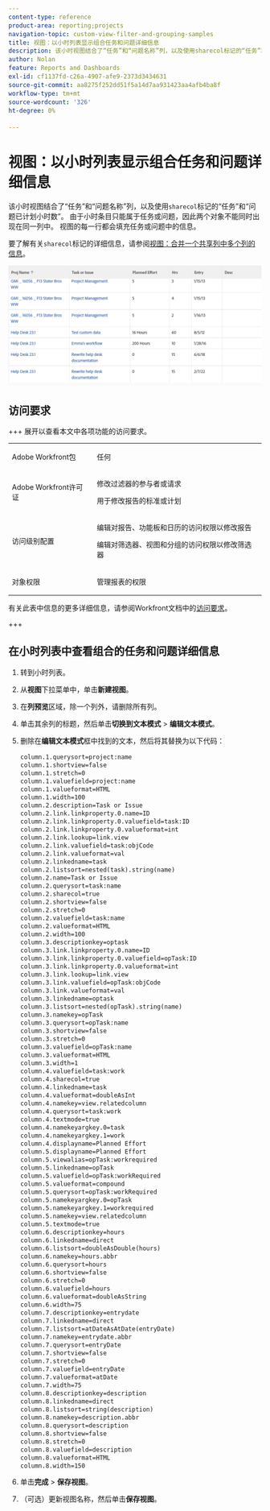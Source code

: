 ```yaml
---
content-type: reference
product-area: reporting;projects
navigation-topic: custom-view-filter-and-grouping-samples
title: 视图：以小时列表显示组合任务和问题详细信息
description: 该小时视图结合了“任务”和“问题名称”列，以及使用sharecol标记的“任务”和“问题已计划小时数”列。 由于小时条目只能属于任务或问题，因此两个对象不能同时出现在同一列中。 视图的每一行都会填充任务或问题中的信息。
author: Nolan
feature: Reports and Dashboards
exl-id: cf1137fd-c26a-4907-afe9-2373d3434631
source-git-commit: aa8275f252dd51f5a14d7aa931423aa4afb4ba8f
workflow-type: tm+mt
source-wordcount: '326'
ht-degree: 0%

---
```


# 视图：以小时列表显示组合任务和问题详细信息

<!--Audited:11/2024-->

该小时视图结合了“任务”和“问题名称”列，以及使用`sharecol`标记的“任务”和“问题已计划小时数”。 由于小时条目只能属于任务或问题，因此两个对象不能同时出现在同一列中。 视图的每一行都会填充任务或问题中的信息。

要了解有关`sharecol`标记的详细信息，请参阅[视图：合并一个共享列中多个列的信息](../../../reports-and-dashboards/reports/custom-view-filter-grouping-samples/view-merge-columns.md)。

![custom_view_hours_with_task_and_issue_information.png](assets/custom-view-hours-with-350x48.png)

## 访问要求

+++ 展开以查看本文中各项功能的访问要求。 

<table style="table-layout:auto"> 
 <col> 
 <col> 
 <tbody> 
  <tr> 
   <td role="rowheader">Adobe Workfront包</td> 
   <td> <p>任何</p> </td> 
  </tr> 
  <tr> 
   <td role="rowheader">Adobe Workfront许可证</td> 
   <td> 
   <p>修改过滤器的参与者或请求 </p>
   <p>用于修改报告的标准或计划</p>
  </tr> 
  <tr> 
   <td role="rowheader">访问级别配置</td> 
   <td> <p>编辑对报告、功能板和日历的访问权限以修改报告</p> <p>编辑对筛选器、视图和分组的访问权限以修改筛选器</p> </td> 
  </tr> 
  <tr> 
   <td role="rowheader">对象权限</td> 
   <td> <p>管理报表的权限</p>  </td> 
  </tr> 
 </tbody> 
</table>

有关此表中信息的更多详细信息，请参阅Workfront文档中的[访问要求](/help/quicksilver/administration-and-setup/add-users/access-levels-and-object-permissions/access-level-requirements-in-documentation.md)。

+++

## 在小时列表中查看组合的任务和问题详细信息

1. 转到小时列表。
1. 从&#x200B;**视图**&#x200B;下拉菜单中，单击&#x200B;**新建视图**。
1. 在&#x200B;**列预览**&#x200B;区域，除一个列外，请删除所有列。
1. 单击其余列的标题，然后单击&#x200B;**切换到文本模式** > **编辑文本模式**。
1. 删除在&#x200B;**编辑文本模式**&#x200B;框中找到的文本，然后将其替换为以下代码：

   ```
   column.1.querysort=project:name
   column.1.shortview=false
   column.1.stretch=0
   column.1.valuefield=project:name
   column.1.valueformat=HTML
   column.1.width=100
   column.2.description=Task or Issue
   column.2.link.linkproperty.0.name=ID
   column.2.link.linkproperty.0.valuefield=task:ID
   column.2.link.linkproperty.0.valueformat=int
   column.2.link.lookup=link.view
   column.2.link.valuefield=task:objCode
   column.2.link.valueformat=val
   column.2.linkedname=task
   column.2.listsort=nested(task).string(name)
   column.2.name=Task or Issue
   column.2.querysort=task:name
   column.2.sharecol=true
   column.2.shortview=false
   column.2.stretch=0
   column.2.valuefield=task:name
   column.2.valueformat=HTML
   column.2.width=100
   column.3.descriptionkey=optask
   column.3.link.linkproperty.0.name=ID
   column.3.link.linkproperty.0.valuefield=opTask:ID
   column.3.link.linkproperty.0.valueformat=int
   column.3.link.lookup=link.view
   column.3.link.valuefield=opTask:objCode
   column.3.link.valueformat=val
   column.3.linkedname=optask
   column.3.listsort=nested(opTask).string(name)
   column.3.namekey=opTask
   column.3.querysort=opTask:name
   column.3.shortview=false
   column.3.stretch=0
   column.3.valuefield=opTask:name
   column.3.valueformat=HTML
   column.3.width=1
   column.4.valuefield=task:work
   column.4.sharecol=true
   column.4.linkedname=task
   column.4.valueformat=doubleAsInt
   column.4.namekey=view.relatedcolumn
   column.4.querysort=task:work
   column.4.textmode=true
   column.4.namekeyargkey.0=task
   column.4.namekeyargkey.1=work
   column.4.displayname=Planned Effort
   column.5.displayname=Planned Effort
   column.5.viewalias=opTask:workrequired
   column.5.linkedname=opTask
   column.5.valuefield=opTask:workRequired
   column.5.valueformat=compound
   column.5.querysort=opTask:workRequired
   column.5.namekeyargkey.0=opTask
   column.5.namekeyargkey.1=workrequired
   column.5.namekey=view.relatedcolumn
   column.5.textmode=true
   column.6.descriptionkey=hours
   column.6.linkedname=direct
   column.6.listsort=doubleAsDouble(hours)
   column.6.namekey=hours.abbr
   column.6.querysort=hours
   column.6.shortview=false
   column.6.stretch=0
   column.6.valuefield=hours
   column.6.valueformat=doubleAsString
   column.6.width=75
   column.7.descriptionkey=entrydate
   column.7.linkedname=direct
   column.7.listsort=atDateAsAtDate(entryDate)
   column.7.namekey=entrydate.abbr
   column.7.querysort=entryDate
   column.7.shortview=false
   column.7.stretch=0
   column.7.valuefield=entryDate
   column.7.valueformat=atDate
   column.7.width=75
   column.8.descriptionkey=description
   column.8.linkedname=direct
   column.8.listsort=string(description)
   column.8.namekey=description.abbr
   column.8.querysort=description
   column.8.shortview=false
   column.8.stretch=0
   column.8.valuefield=description
   column.8.valueformat=HTML
   column.8.width=150
   ```

1. 单击&#x200B;**完成** > **保存视图**。
1. （可选）更新视图名称，然后单击&#x200B;**保存视图**。
